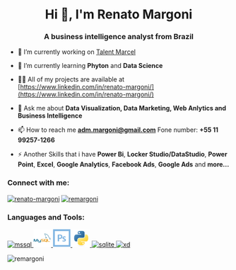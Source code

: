 <h1 align="center">Hi 👋, I'm Renato Margoni</h1>
<h3 align="center">A business intelligence analyst from Brazil</h3>

- 🔭 I’m currently working on [Talent Marcel](https://talentmarcel.com.br/)

- 🌱 I’m currently learning **Phyton** and **Data Science**

- 👨‍💻 All of my projects are available at [https://www.linkedin.com/in/renato-margoni/](https://www.linkedin.com/in/renato-margoni/)

- 💬 Ask me about **Data Visualization, Data Marketing, Web Anlytics and Business Intelligence**

- 📫 How to reach me **adm.margoni@gmail.com** Fone number: **+55 11 99257-1266**

- ⚡ Another Skills that i have **Power Bi**, **Locker Studio/DataStudio**, **Power Point**, **Excel**, **Google Analytics**, **Facebook Ads**, **Google Ads** and **more...**

<h3 align="left">Connect with me:</h3>
<p align="left">
<a href="mailto: adm.margoni@gmail.com"
  <img src="https://upload.wikimedia.org/wikipedia/commons/thumb/7/7e/Gmail_icon_(2020).svg/" width="30" /></a>
<a href="https://linkedin.com/in/renato-margoni" target="blank">
  <img align="center" src="https://raw.githubusercontent.com/rahuldkjain/github-profile-readme-generator/master/src/images/icons/Social/linked-in-alt.svg" alt="renato-margoni" height="30" width="40" /></a>

<a href="https://instagram.com/remargoni" target="blank">
  <img align="center" src="https://raw.githubusercontent.com/rahuldkjain/github-profile-readme-generator/master/src/images/icons/Social/instagram.svg" alt="remargoni" height="30" width="40" /></a>
</p>

<h3 align="left">Languages and Tools:</h3>
<p align="left"> <a href="https://www.microsoft.com/en-us/sql-server" target="_blank" rel="noreferrer"> 
  <img src="https://www.svgrepo.com/show/303229/microsoft-sql-server-logo.svg" alt="mssql" width="40" height="40"/> </a> 
<a href="https://www.mysql.com/" target="_blank" rel="noreferrer"> 
  <img src="https://raw.githubusercontent.com/devicons/devicon/master/icons/mysql/mysql-original-wordmark.svg" alt="mysql" width="40" height="40"/> </a> 
<a href="https://www.photoshop.com/en" target="_blank" rel="noreferrer"> 
  <img src="https://raw.githubusercontent.com/devicons/devicon/master/icons/photoshop/photoshop-line.svg" alt="photoshop" width="40" height="40"/> </a> 
<a href="https://www.python.org" target="_blank" rel="noreferrer"> 
  <img src="https://raw.githubusercontent.com/devicons/devicon/master/icons/python/python-original.svg" alt="python" width="40" height="40"/> </a> 
<a href="https://www.sqlite.org/" target="_blank" rel="noreferrer"> 
  <img src="https://www.vectorlogo.zone/logos/sqlite/sqlite-icon.svg" alt="sqlite" width="40" height="40"/> </a> 
<a href="https://www.adobe.com/products/xd.html" target="_blank" rel="noreferrer"> 
  <img src="https://cdn.worldvectorlogo.com/logos/adobe-xd.svg" alt="xd" width="40" height="40"/> </a> 
</p>

<p><img align="center" src="https://github-readme-streak-stats.herokuapp.com/?user=remargoni&" alt="remargoni" /></p>

